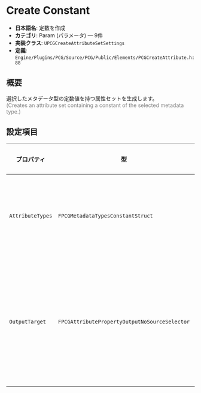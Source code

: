 # Create Constant

- **日本語名**: 定数を作成
- **カテゴリ**: Param (パラメータ) — 9件
- **実装クラス**: `UPCGCreateAttributeSetSettings`
- **定義**: `Engine/Plugins/PCG/Source/PCG/Public/Elements/PCGCreateAttribute.h:88`

## 概要

選択したメタデータ型の定数値を持つ属性セットを生成します。<br><span style='color:gray'>(Creates an attribute set containing a constant of the selected metadata type.)</span>

## 設定項目


| プロパティ | 型 | 初期値 | 説明 |
| --- | --- | --- | --- |
| `AttributeTypes` | `FPCGMetadataTypesConstantStruct` | なし | 生成する定数属性の型。複数指定可。 |
| `OutputTarget` | `FPCGAttributePropertyOutputNoSourceSelector` | なし | 出力する属性名。属性セット内に新規エントリを作成します。 |
